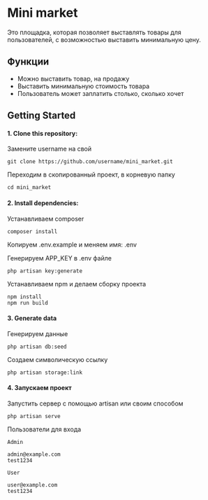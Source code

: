 
# Mini market

Это площадка, которая позволяет выставлять товары для пользователей, с возможностью выставить минимальную цену.

## Функции

- Можно выставить товар, на продажу
- Выставить минимальную стоимость товара
- Пользователь может заплатить столько, сколько хочет

## Getting Started

#### 1. Clone this repository:

Замените username на свой

```
git clone https://github.com/username/mini_market.git
```

Переходим в скопированный проект, в корневую папку

```
cd mini_market
```

#### 2. Install dependencies:

Устанавливаем composer

```
composer install
```

Копируем .env.example и меняем имя: .env

Генерируем APP_KEY в .env файле

```
php artisan key:generate
```

Устанавливаем npm и делаем сборку проекта
```
npm install
npm run build
```

#### 3. Generate data

Генерируем данные
```
php artisan db:seed
```

Создаем символическую ссылку
```
php artisan storage:link
```

#### 4. Запускаем проект

Запустить сервер с помощью artisan или своим способом

```
php artisan serve
```

Пользователи для входа
```
Admin

admin@example.com
test1234

User

user@example.com
test1234
```